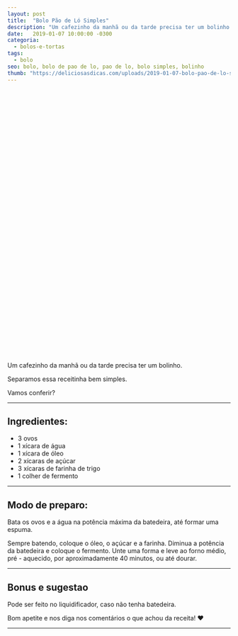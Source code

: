```yaml
---
layout: post
title:  "Bolo Pão de Ló Simples"
description: "Um cafezinho da manhã ou da tarde precisa ter um bolinho. Separamos essa receitinha bem simples. Vamos conferir?"
date:   2019-01-07 10:00:00 -0300
categoria:
  - bolos-e-tortas
tags:
  - bolo
seo: bolo, bolo de pao de lo, pao de lo, bolo simples, bolinho
thumb: "https://deliciosasdicas.com/uploads/2019-01-07-bolo-pao-de-lo-simples.jpg"
---
```


<div class="adsLeft">
<ins class="adsbygoogle"
     style="display:inline-block;width:160px;height:600px"
     data-ad-client="ca-pub-8078000237589807"
     data-ad-slot="3534346713"></ins>
<script>
(adsbygoogle = window.adsbygoogle || []).push({});
</script>
</div>

Um cafezinho da manhã ou da tarde precisa ter um bolinho.

Separamos essa receitinha bem simples.

Vamos conferir?

---

## Ingredientes:
  - 3 ovos
  - 1 xícara de água
  - 1 xícara de óleo
  - 2 xícaras de açúcar
  - 3 xícaras de farinha de trigo
  - 1 colher de fermento

---

## Modo de preparo:
Bata os ovos e a água na potência máxima da batedeira, até formar uma espuma.

Sempre batendo, coloque o óleo, o açúcar e a farinha. Diminua a potência da batedeira e coloque o fermento. Unte uma forma e leve ao forno médio, pré - aquecido, por aproximadamente 40 minutos, ou até dourar.

---

## Bonus e sugestao
Pode ser feito no liquidificador, caso não tenha batedeira.

Bom apetite e nos diga nos comentários o que achou da receita! ❤️

---

<div class="adsRight">

</div>
